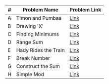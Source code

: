| #  | Problem Name              | Problem Link                                                                                        |
|----|---------------------------|-----------------------------------------------------------------------------------------------------|
| A  | Timon and Pumbaa               | [Link](https://codeforces.com/group/MWSDmqGsZm/contest/326907/problem/A)                            |
| B  | Drawing 'X'             | [Link](https://codeforces.com/group/MWSDmqGsZm/contest/326907/problem/B)                            |
| C  | Finding Minimums             | [Link](https://codeforces.com/group/MWSDmqGsZm/contest/326907/problem/C)                            |
| D  | Range Sum      | [Link](https://codeforces.com/group/MWSDmqGsZm/contest/326907/problem/D)                            |
| E  | Hady Rides the Train            | [Link](https://codeforces.com/group/MWSDmqGsZm/contest/326907/problem/E)                            |
| F  | Break Number               | [Link](https://codeforces.com/group/MWSDmqGsZm/contest/326907/problem/F)                            |
| G  | Construct the Sum                | [Link](https://codeforces.com/group/MWSDmqGsZm/contest/326907/problem/G)                            |
| H  | Simple Mod        | [Link](https://codeforces.com/group/MWSDmqGsZm/contest/326907/problem/H)                            |

